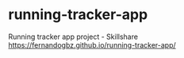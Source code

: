# running-tracker-app
Running tracker app project - Skillshare
https://fernandogbz.github.io/running-tracker-app/
